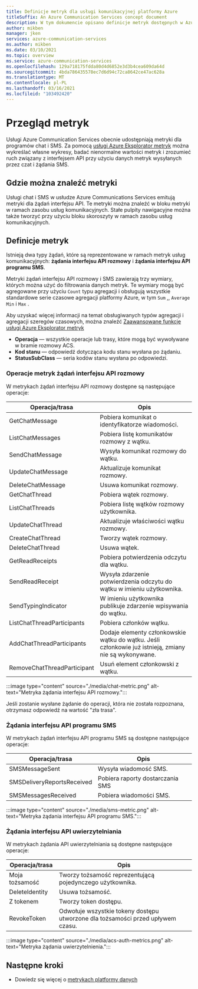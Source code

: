 ```yaml
---
title: Definicje metryk dla usługi komunikacyjnej platformy Azure
titleSuffix: An Azure Communication Services concept document
description: W tym dokumencie opisano definicje metryk dostępnych w Azure Portal.
author: mikben
manager: jken
services: azure-communication-services
ms.author: mikben
ms.date: 03/10/2021
ms.topic: overview
ms.service: azure-communication-services
ms.openlocfilehash: 129a718175fdda80d4d6852e3d3b4cea609da64d
ms.sourcegitcommit: 4bda786435578ec7d6d94c72ca8642ce47ac628a
ms.translationtype: MT
ms.contentlocale: pl-PL
ms.lasthandoff: 03/16/2021
ms.locfileid: "103492420"
---
```

# <a name="metrics-overview"></a>Przegląd metryk

Usługi Azure Communication Services obecnie udostępniają metryki dla programów chat i SMS. Za pomocą [usługi Azure Eksplorator metryk](../../azure-monitor/essentials/metrics-getting-started.md) można wykreślać własne wykresy, badać nienormalne wartości metryk i zrozumieć ruch związany z interfejsem API przy użyciu danych metryk wysyłanych przez czat i żądania SMS.

## <a name="where-to-find-metrics"></a>Gdzie można znaleźć metryki

Usługi chat i SMS w usłudze Azure Communications Services emitują metryki dla żądań interfejsu API. Te metryki można znaleźć w bloku metryki w ramach zasobu usług komunikacyjnych. Stałe pulpity nawigacyjne można także tworzyć przy użyciu bloku skoroszyty w ramach zasobu usług komunikacyjnych.

## <a name="metric-definitions"></a>Definicje metryk

Istnieją dwa typy żądań, które są reprezentowane w ramach metryk usług komunikacyjnych: **żądania interfejsu API rozmowy** i **żądania interfejsu API programu SMS**.

Metryki żądań interfejsu API rozmowy i SMS zawierają trzy wymiary, których można użyć do filtrowania danych metryk. Te wymiary mogą być agregowane przy użyciu `Count` typu agregacji i obsługują wszystkie standardowe serie czasowe agregacji platformy Azure, w tym `Sum` ,, `Average` `Min` i `Max` .

Aby uzyskać więcej informacji na temat obsługiwanych typów agregacji i agregacji szeregów czasowych, można znaleźć [Zaawansowane funkcje usługi Azure Eksplorator metryk](../../azure-monitor/essentials/metrics-charts.md#aggregation)

- **Operacja** — wszystkie operacje lub trasy, które mogą być wywoływane w bramie rozmowy ACS.
- **Kod stanu** — odpowiedź dotycząca kodu stanu wysłana po żądaniu.
- **StatusSubClass** — seria kodów stanu wysłana po odpowiedzi. 


### <a name="chat-api-request-metric-operations"></a>Operacje metryk żądań interfejsu API rozmowy

W metrykach żądań interfejsu API rozmowy dostępne są następujące operacje:

| Operacja/trasa    | Opis                                                                                    |
| -------------------- | ---------------------------------------------------------------------------------------------- |
| GetChatMessage       | Pobiera komunikat o identyfikatorze wiadomości. |
| ListChatMessages     | Pobiera listę komunikatów rozmowy z wątku. |
| SendChatMessage      | Wysyła komunikat rozmowy do wątku. |
| UpdateChatMessage    | Aktualizuje komunikat rozmowy. |
| DeleteChatMessage    | Usuwa komunikat rozmowy. |
| GetChatThread        | Pobiera wątek rozmowy. |
| ListChatThreads      | Pobiera listę wątków rozmowy użytkownika. |
| UpdateChatThread     | Aktualizuje właściwości wątku rozmowy. |
| CreateChatThread     | Tworzy wątek rozmowy. |
| DeleteChatThread     | Usuwa wątek. |
| GetReadReceipts      | Pobiera potwierdzenia odczytu dla wątku. |
| SendReadReceipt      | Wysyła zdarzenie potwierdzenia odczytu do wątku w imieniu użytkownika. |
| SendTypingIndicator           | W imieniu użytkownika publikuje zdarzenie wpisywania do wątku. |
| ListChatThreadParticipants    | Pobiera członków wątku. |
| AddChatThreadParticipants     | Dodaje elementy członkowskie wątku do wątku. Jeśli członkowie już istnieją, zmiany nie są wykonywane. |
| RemoveChatThreadParticipant   | Usuń element członkowski z wątku. |

:::image type="content" source="./media/chat-metric.png" alt-text="Metryka żądania interfejsu API rozmowy.":::

Jeśli zostanie wysłane żądanie do operacji, która nie została rozpoznana, otrzymasz odpowiedź na wartość "zła trasa".

### <a name="sms-api-requests"></a>Żądania interfejsu API programu SMS

W metrykach żądań interfejsu API programu SMS są dostępne następujące operacje:

| Operacja/trasa    | Opis                                                                                    |
| -------------------- | ---------------------------------------------------------------------------------------------- |
| SMSMessageSent       | Wysyła wiadomość SMS. |
| SMSDeliveryReportsReceived     | Pobiera raporty dostarczania SMS |
| SMSMessagesReceived      | Pobiera wiadomości SMS. |


:::image type="content" source="./media/sms-metric.png" alt-text="Metryka żądania interfejsu API programu SMS.":::

### <a name="authentication-api-requests"></a>Żądania interfejsu API uwierzytelniania

W metrykach żądania API uwierzytelniania są dostępne następujące operacje:

| Operacja/trasa    | Opis                                                                                    |
| -------------------- | ---------------------------------------------------------------------------------------------- |
| Moja tożsamość       | Tworzy tożsamość reprezentującą pojedynczego użytkownika. |
| DeleteIdentity       | Usuwa tożsamość. |
| Z tokenem          | Tworzy token dostępu. |
| RevokeToken          | Odwołuje wszystkie tokeny dostępu utworzone dla tożsamości przed upływem czasu. |

:::image type="content" source="./media/acs-auth-metrics.png" alt-text="Metryka żądania uwierzytelnienia.":::

## <a name="next-steps"></a>Następne kroki

- Dowiedz się więcej o [metrykach platformy danych](../../azure-monitor/essentials/data-platform-metrics.md)

